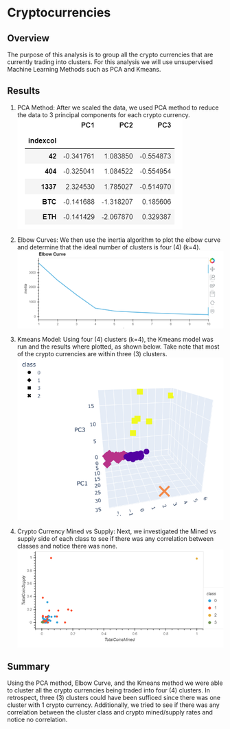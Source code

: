 # Cryptocurrencies
## Overview
The purpose of this analysis is to group all the crypto currencies that are currently trading into clusters. For this analysis we will use unsupervised Machine Learning Methods such as PCA and Kmeans. 
## Results
1. PCA Method: After we scaled the data, we used PCA method to reduce the data to 3 principal components for each crypto currency.  
![PCA_components](https://github.com/rick2stack/Cryptocurrencies/blob/main/resources/PCA_components.PNG)

2. Elbow Curves:  We then use the inertia algorithm to plot the elbow curve and determine that the ideal number of clusters is four (4) (k=4).
![elbow_curve](https://github.com/rick2stack/Cryptocurrencies/blob/main/resources/elbow_curve.PNG)
3. Kmeans Model:  Using four (4) clusters (k=4), the Kmeans model was run and the results where plotted, as shown below. Take note that most of the crypto currencies are within three (3) clusters. 
![3D_plot_class](https://github.com/rick2stack/Cryptocurrencies/blob/main/resources/3D_plot_class.PNG)

4. Crypto Currency Mined vs Supply:
Next, we investigated the Mined vs supply side of each class to see if there was any correlation between classes and notice there was none. 
![coins_mined_vs_supply](https://github.com/rick2stack/Cryptocurrencies/blob/main/resources/coins_mined_vs_supply.PNG)

## Summary 
Using the PCA method, Elbow Curve, and the Kmeans method we were able to cluster all the crypto currencies being traded into four (4) clusters. In retrospect, three (3) clusters could have been sufficed since there was one cluster with 1 crypto currency. Additionally, we tried to see if there was any correlation between the cluster class and crypto mined/supply rates and notice no correlation. 